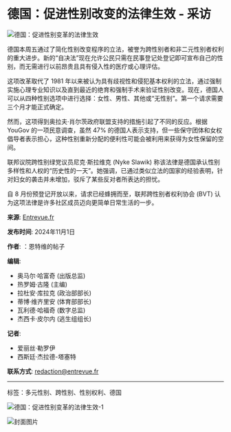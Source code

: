 # 德国：促进性别改变的法律生效 - 采访

![德国：促进性别变革的法律生效](https://entrevue.fr/wp-content/uploads/2024/11/iStock-1186775736-scaled-e1713141644225.jpg)

德国本周五通过了简化性别改变程序的立法，被誉为跨性别者和非二元性别者权利的重大进步。新的“自决法”现在允许公民只需在民事登记处登记即可宣布自己的性别，而无需进行以前昂贵且具有侵入性的医疗或心理评估。

这项改革取代了 1981 年以来被认为具有歧视性和侵犯基本权利的立法，通过强制实施心理专业知识以及直到最近的绝育和强制手术来验证性别改变。现在，德国人可以从四种性别选项中进行选择：女性、男性、其他或“无性别”。第一个请求需要三个月才能正式确定。

然而，这项得到奥拉夫·肖尔茨政府联盟支持的措施引起了不同的反应。根据 YouGov 的一项民意调查，虽然 47% 的德国人表示支持，但一些保守团体和女权倡导者表示担心，这种性别重新分配的便利性可能会被利用来获得为女性保留的空间。

联邦议院跨性别绿党议员尼克·斯拉维克 (Nyke Slawik) 称该法律是德国承认性别多样性和人权的“历史性的一天”。她强调，已通过类似立法的国家的经验表明，针对妇女的袭击并未增加，驳斥了某些反对者所表达的担忧。

自 8 月份预登记开放以来，请求已经蜂拥而至，联邦跨性别者权利协会 (BVT) 认为这项法律是许多社区成员迈向更简单日常生活的一步。

**来源**: [Entrevue.fr](https://entrevue.fr/zh-CN/allemagne-entree-en-vigueur-de-la-loi-facilitant-le-changement-de-genre/)

**发布时间**: 2024年11月1日

**作者**: ：恩特维的帖子

**编辑**: 
- 奥马尔·哈富奇 (出版总监)
- 热罗姆·古隆 (主编)
- 拉杜安·库拉克 (政治部部长)
- 蒂博·维齐里安 (体育部部长)
- 瓦利德·哈福奇 (数字总监)
- 杰西卡·皮尔内 (逃生组组长)

**记者**: 
- 爱丽丝·勒罗伊
- 西斯廷·杰拉德-塔塞特

**联系方式**: [redaction@entrevue.fr](mailto:redaction@entrevue.fr)

---

标签：多元性别、跨性别、性别权利、德国

![德国：促进性别变革的法律生效-1](https://entrevue.fr/wp-content/uploads/2024/11/iStock-1186775736-scaled-e1713141644225.jpg)

![封面图片](https://staging.entrevue.fr/wp-content/uploads/2024/10/COUVERTURES-Vertical-V4-1024x2048-1-512x1024.jpg)